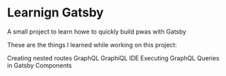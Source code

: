# Learnign Gatsby

A small project to learn howe to quickly build pwas with Gatsby

These are the things I learned while working on this project:

Creating nested routes
GraphQL
GraphiQL IDE
Executing GraphQL Queries in Gatsby Components
